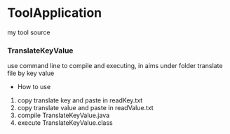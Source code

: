 # ToolApplication
my tool source

### TranslateKeyValue
use command line to compile and executing, in aims under folder translate file by key value

* How to use
1. copy translate key and paste in readKey.txt
2. copy translate value and paste in readValue.txt
3. compile TranslateKeyValue.java
4. execute TranslateKeyValue.class
